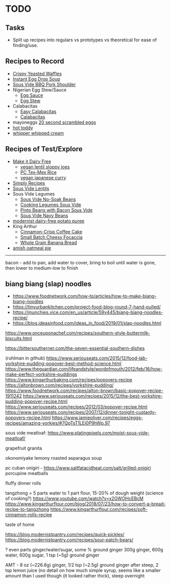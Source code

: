 # TODO

## Tasks

- Split up recipes into regulars vs prototypes vs theoretical for ease of finding/use.

## Recipes to Record

- [Crispy Yeasted Waffles](https://www.chefsteps.com/activities/crispy-yeasted-waffles)
- [Instant Egg Drop Soup](https://www.chefsteps.com/activities/chicken-bouillon-egg-drop-soup)
- [Sous Vide BBQ Pork Shoulder](https://www.seriouseats.com/sous-vide-barbecue-pulled-pork-shoulder-recipe)
- Nigerian Egg Stew/Sauce
  - [Egg Sauce](https://eatwellabi.com/egg-sauce-scrambled-eggs-nigerian-way)
  - [Egg Stew](https://lowcarbafrica.com/egg-stew-nigerian-egg-sauce)
- Calabacitas
  - [Easy Calabacitas](https://www.mexicanplease.com/easy-calabacitas-recipe)
  - [Calabacitas](https://www.isabeleats.com/calabacitas-recipe)
- mayoneggs [20 second scrambled eggs](https://altonbrown.com/recipes/20-second-scrambled-eggs)
- [hot toddy](https://www.onceuponachef.com/recipes/hot-toddy.html)
- [whipper whipped cream](https://stateofdinner.com/whipped-cream-dispenser)


## Recipes of Test/Explore

- [Make it Dairy Free](https://makeitdairyfree.com/category/dinner)
  - [vegan lentil sloppy joes](https://makeitdairyfree.com/vegan-lentil-sloppy-joes)
  - [PC Tex-Mex Rice](https://makeitdairyfree.com/vegan-instant-pot-tex-mex-rice)
  - [vegan japanese curry](https://makeitdairyfree.com/vegan-japanese-curry)
- [Simply Recipes](https://www.simplyrecipes.com)
- [Sous Vide Lentils](https://www.recipes.polyscienceculinary.com/recipe/master-technique-cooking-lentils-sous-vide-3/)
- Sous Vide Legumes
    - [Sous Vide No-Soak Beans](https://recipes.anovaculinary.com/recipe/sous-vide-no-soak-beans)
    - [Cooking Legumes Sous Vide](https://www.recipes.polyscienceculinary.com/recipe/master-technique-cooking-legumes-sous-vide)
    - [Pinto Beans with Bacon Sous Vide](https://www.vacmasterfresh.com/pinto-beans-with-bacon-sous-vide-recipe)
    - [Sous Vide Navy Beans](https://www.chefsteps.com/activities/sous-vide-navy-beans)
- [modernist dairy-free potato puree](https://modernistcuisine.com/recipes/dairy-free-potato-puree/)
- King Arthur
    - [Cinnamon-Crisp Coffee Cake](https://www.kingarthurbaking.com/recipes/cinnamon-crisp-coffee-cake-recipe)
    - [Small Batch Cheesy Focaccia](https://www.kingarthurbaking.com/recipes/small-batch-cheesy-focaccia-recipe)
    - [Whole Grain Banana Bread](https://www.kingarthurbaking.com/recipes/whole-grain-banana-bread-recipe)
- [amish oatmeal pie](https://www.tastesoflizzyt.com/amish-oatmeal-pie-recipe/)

---

bacon - add to pan, add water to cover, bring to boil until water is gone, then lower to medium-low to finish

## biang biang (slap) noodles

- https://www.foodnetwork.com/how-to/articles/how-to-make-biang-biang-noodles
- https://tinyurbankitchen.com/project-food-blog-round-7-hand-pulled/
- https://munchies.vice.com/en_us/article/59v445/biang-biang-noodles-recipe/
- https://blog.ideasinfood.com/ideas_in_food/2019/01/slap-noodles.html

https://www.onceuponachef.com/recipes/southern-style-buttermilk-biscuits.html

https://bittersoutherner.com/the-seven-essential-southern-dishes

(ruhlman in github)
https://www.seriouseats.com/2015/12/food-lab-yorkshire-pudding-popover-best-method-science.html
https://www.theguardian.com/lifeandstyle/wordofmouth/2012/feb/16/how-make-perfect-yorkshire-puddings
https://www.kingarthurbaking.com/recipes/popovers-recipe
https://altonbrown.com/recipes/yorkshire-pudding/
https://www.foodnetwork.com/recipes/alton-brown/basic-popover-recipe-1911242
https://www.seriouseats.com/recipes/2015/12/the-best-yorkshire-pudding-popover-recipe.html
https://www.seriouseats.com/recipes/2012/03/popover-recipe.html
https://www.seriouseats.com/recipes/2007/12/dinner-tonight-custardy-popovers-recipe.html
https://www.jamieoliver.com/recipes/eggs-recipes/amazing-yorkies/#7QpTsT1LEi0P9hWp.97

sous vide meatloaf: https://www.platingpixels.com/moist-sous-vide-meatloaf/

grapefruit granita

okonomiyake
lemony roasted asparagus soup

pc cuban
onigiri - https://www.saltfatacidheat.com/salt/grilled-onigiri
porcupine meatballs

fluffy dinner rolls

tangzhong = 5 parts water to 1 part flour, 15-20% of dough weight (science of cooking?)
https://www.youtube.com/watch?v=x2GWOHcEBcM
https://www.kingarthurflour.com/blog/2018/07/23/how-to-convert-a-bread-recipe-to-tangzhong
https://www.kingarthurflour.com/recipes/soft-cinnamon-rolls-recipe

taste of home

https://blog.modernistpantry.com/recipes/quick-pickles/
https://blog.modernistpantry.com/recipes/sour-patch-bears/

? even parts ginger/water/sugar, some % ground ginger
300g ginger, 600g water, 600g sugar, 1 tsp (~5g) ground ginger

AMT - 8 oz (~226.8g) ginger, 1/2 tsp (~2.5g) ground ginger after steep, 2 tsp lemon juice (no detail on how much simple syrup, seems like a smaller amount than I used though (it looked rather thick), steep overnight
